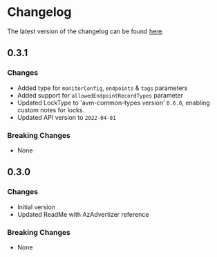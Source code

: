 # Changelog

The latest version of the changelog can be found [here](https://github.com/Azure/bicep-registry-modules/blob/main/avm/res/network/trafficmanagerprofile/CHANGELOG.md).

## 0.3.1

### Changes

- Added type for `monitorConfig`, `endpoints` & `tags` parameters
- Added support for `allowedEndpointRecordTypes` parameter
- Updated LockType to 'avm-common-types version' `0.6.0`, enabling custom notes for locks.
- Updated API version to `2022-04-01`

### Breaking Changes

- None

## 0.3.0

### Changes

- Initial version
- Updated ReadMe with AzAdvertizer reference

### Breaking Changes

- None
